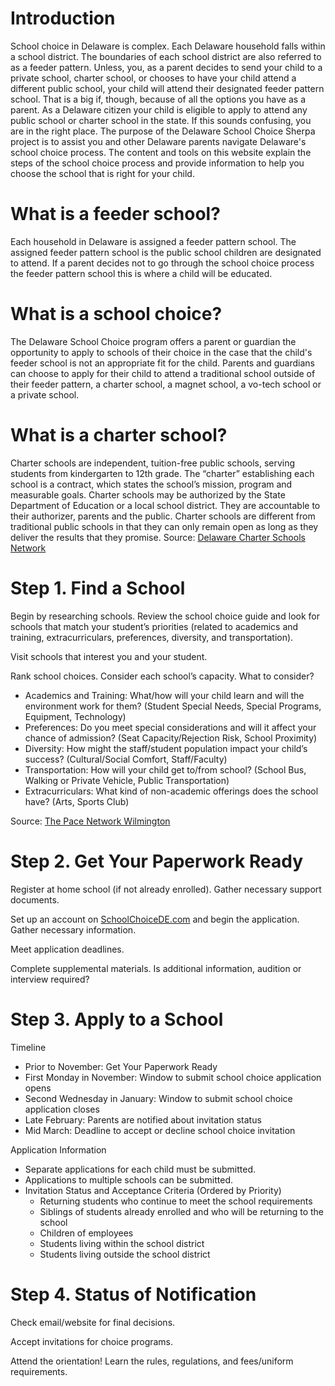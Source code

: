 # Introduction

School choice in Delaware is complex. Each Delaware household falls within a school district. The boundaries of each school district are also referred to as a feeder pattern. Unless, you, as a parent decides to send your child to a private school, charter school, or chooses to have your child attend a different public school, your child will attend their designated feeder pattern school. That is a big if, though, because of all the options you have as a parent. As a Delaware citizen your child is eligible to apply to attend any public school or charter school in the state. If this sounds confusing, you are in the right place. The purpose of the Delaware School Choice Sherpa project is to assist you and other Delaware parents navigate Delaware's school choice process. The content and tools  on this website explain the steps of the school choice process and provide information to help you choose the school that is right for your child. 

# What is a feeder school?

Each household in Delaware is assigned a feeder pattern school. The assigned feeder pattern school is the public school children are designated to attend. If a parent decides not to go through the school choice process the feeder pattern school this is where a child will be educated.

# What is a school choice?

The Delaware School Choice program offers a parent or guardian the opportunity to apply to schools of their choice in the case that the child's feeder school is not an appropriate fit for the child. Parents and guardians can choose to apply for their child to attend a traditional school outside of their feeder pattern, a charter school, a magnet school, a vo-tech school or a private school.

# What is a charter school? 
Charter schools are independent, tuition-free public schools, serving students from kindergarten to 12th grade. The “charter” establishing each school is a contract, which states the school’s mission, program and measurable goals. Charter schools may be authorized by the State Department of Education or a local school district. They are accountable to their authorizer, parents and the public. Charter schools are different from traditional public schools in that they can only remain open as long as they deliver the results that they promise.
Source: [Delaware Charter Schools Network](http://www.decharternetwork.org/About-Us/What-is-a-Charter-School)

# Step 1. Find a School

Begin by researching schools. Review the school choice guide and look for schools that match your student’s priorities (related to academics and training, extracurriculars, preferences, diversity, and transportation). 

Visit schools that interest you and your student.

Rank school choices. Consider each school’s capacity. What to consider?
- Academics and Training: What/how will your child learn and will the environment work for them? (Student Special Needs, Special Programs, Equipment, Technology) 
- Preferences: Do you meet special considerations and will it affect your chance of admission? (Seat Capacity/Rejection Risk, School Proximity)
- Diversity: How might the staff/student population impact your child’s success? (Cultural/Social Comfort, Staff/Faculty)
- Transportation: How will your child get to/from school? (School Bus, Walking or Private Vehicle, Public Transportation)
- Extracurriculars: What kind of non-academic offerings does the school have? (Arts, Sports Club) 

Source: [The Pace Network Wilmington](http://pacewilmington.nationbuilder.com/)

# Step 2. Get Your Paperwork Ready

Register at home school (if not already enrolled). Gather necessary support documents.

Set up an account on [SchoolChoiceDE.com](https://www.schoolchoicede.org/Login.aspx?ReturnUrl=%2f) and begin the application. Gather necessary information.

Meet application deadlines.

Complete supplemental materials. Is additional information, audition or interview required?

# Step 3. Apply to a School

Timeline
* Prior to November: Get Your Paperwork Ready
* First Monday in November: Window to submit school choice application opens
* Second Wednesday in January: Window to submit school choice application closes
* Late February: Parents are notified about invitation status
* Mid March: Deadline to accept or decline school choice invitation

Application Information
* Separate applications for each child must be submitted. 
* Applications to multiple schools can be submitted.
* Invitation Status and Acceptance Criteria (Ordered by Priority)
  * Returning students who continue to meet the school requirements
  * Siblings of students already enrolled and who will be returning to the school
  * Children of employees
  * Students living within the school district
  * Students living outside the school district


# Step 4. Status of Notification

Check email/website for final decisions.

Accept invitations for choice programs.

Attend the orientation! Learn the rules, regulations, and fees/uniform requirements.
